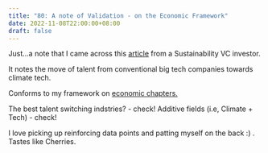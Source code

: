 ```yaml
---
title: "80: A note of Validation - on the Economic Framework"
date: 2022-11-08T22:00:00+08:00
draft: false
---
```

Just...a note that I came across this [article](https://www.protocol.com/climate/tech-workers-quitting-climate-jobs) from a Sustainability VC investor. 

It notes the move of talent from conventional big tech companies towards climate tech. 


Conforms to my framework on [economic chapters. ](https://www.makwaijun.com/blog/post38/)

The best talent switching indstries? - check!
Additive fields (i.e, Climate + Tech) - check!

I love picking up reinforcing data points and patting myself on the back :) . Tastes like Cherries. 


